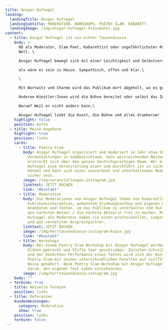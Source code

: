 ```yaml
---
title: Ansgar Hufnagel
landing:
  landingTitle: Ansgar Hufnagel
  landingSubtitle: MODERATION. WORKSHOPS. POETRY SLAM. KABARETT.
  landingImage: /img/ansgar-hufnagel-kleinkunst.jpg
content:
  - title: Ansgar Hufnagel ist ein echter Tausendsassa
    body: >-
      Ob als Moderator, Slam Poet, Kabarettist oder ungefährlichster Rapper der
      Welt. \

      Ansgar Hufnagel bewegt sich mit einer Leichtigkeit und Selbstverständlichkeit auf den unterschiedlichsten Bühnen, \

      als wäre es sein zu Hause. Sympathisch, offen und klar.\

      \

      Mit Wortwitz und Charme wird das Publikum dort abgeholt, wo es gerade ist. \

      Anderen Künstler:Innen wird die Bühne bereitet oder selbst das Zepter geschwungen.\

      Warum? Weil er nicht anders kann.\

      Ansgar Hufnagel liebt die Kunst, die Bühne und alles drumherum!
    highlight: false
    position: mitte
  - title: Meine Angebote
    highlight: true
    position: links
    cards:
      - title: Poetry Slam
        body: Ansgar Hufnagel organisiert und moderiert im Jahr etwa 50 Poetry Slam
          Veranstaltungen in Süddeutschland. Sein weitreichendes Netzwerk
          erstreckt sich über den ganzen Deutschsprachigen Raum. Wer mit Ansgar
          Hufnagel eine Veranstaltung plant und durchführt ist in sicheren
          Händen und kann sich einer souveränen und unterhaltsamen Moderation
          sicher sein.
        image: /img/veranstaltungen-instagram.jpg
        linktext: JETZT BUCHEN
        link: "#kontakt"
      - title: Moderation
        body: Die Moderationen von Ansgar Hufnagel leben von humorvoller
          Publikumsinteraktion, gekonntem Stimmungsaufbau und eigenen kleinen
          Anekdoten und Texten, um das Publikum zu unterhalten und die Bühne für
          den nächsten Akteur / die nächste Akteurin frei zu machen. Mit Ansgar
          Hufnagel als Moderator haben sie einen profesionellen, sympathischen
          und gut vernetzten Ansprechpartner.
        linktext: JETZT BUCHEN
        image: /img/herrtausendsassa-instagram-kopie.jpg
        link: "#kontakt"
      - title: Workshops
        body: Bei einem Poetry Slam Workshop mit Ansgar Hufnagel werden die Synapsen zum
          Glühen gebracht und Stifte leer geschrieben. Zwischen Schreibimpulsen
          und der konkreten Performance eines Textes wird sich der Kunstform
          Poetry Slam mit seinen unterschiedlichen Facetten auf vielfältige
          Weise genähert. Beim Poetry Slam Workshop mit Ansgar Hufnagel geht es
          darum, den eigenen Text Leben einzuhauchen.
        image: /img/herrtausendsassa-instagram.jpg
    body: ""
  - termine: true
    title: Aktuelle Termine
    position: links
  - title: Referenzen
    kundenmeinungen:
      category: Moderation
      show: true
    position: links
    termine: false
---
```


